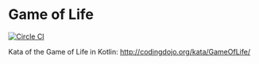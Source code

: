 # Game of Life

[![Circle CI](https://circleci.com/gh/KinderGouello/GameOfLikeKotlin.svg?style=shield)](https://circleci.com/gh/KinderGouello/GameOfLikeKotlin)

Kata of the Game of Life in Kotlin: http://codingdojo.org/kata/GameOfLife/